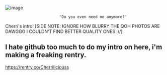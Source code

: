 ![image](https://github.com/user-attachments/assets/8ab83552-a87a-43fe-a5c8-335e41a9f144)

							'Do you even need me anymore?'


 Cherri's intro! [SIDE NOTE: IGNORE HOW BLURRY THE QOH PHOTOS ARE DAWGGG I COULDN'T FIND BETTER QUALITY ONES ://]
 
I hate github too much to do my intro on here, i'm making a freaking rentry.
-----------------------------------------------------------------------------
https://rentry.co/Cherriliciouss
